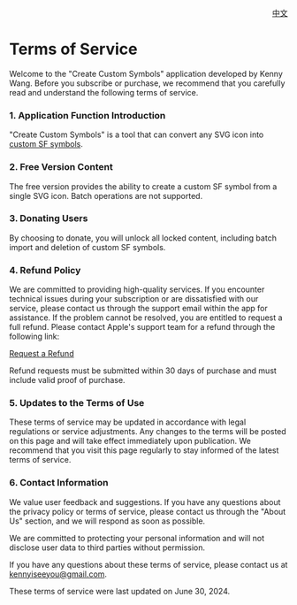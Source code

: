 <p align="right">
  <a href="./terms-of-service.zh.md">中文</a>
</p>
<!--rehype:style=float: right; bottom: -36px; position: relative;-->

Terms of Service
===

Welcome to the "Create Custom Symbols" application developed by Kenny Wang. Before you subscribe or purchase, we recommend that you carefully read and understand the following terms of service.

### 1. Application Function Introduction

"Create Custom Symbols" is a tool that can convert any SVG icon into [custom SF symbols](https://developer.apple.com/documentation/uikit/uiimage/creating_custom_symbol_images_for_your_app).

### 2. Free Version Content

The free version provides the ability to create a custom SF symbol from a single SVG icon. Batch operations are not supported.

### 3. Donating Users

By choosing to donate, you will unlock all locked content, including batch import and deletion of custom SF symbols.

### 4. Refund Policy

We are committed to providing high-quality services. If you encounter technical issues during your subscription or are dissatisfied with our service, please contact us through the support email within the app for assistance. If the problem cannot be resolved, you are entitled to request a full refund. Please contact Apple's support team for a refund through the following link:

[Request a Refund](https://support.apple.com/118223)

Refund requests must be submitted within 30 days of purchase and must include valid proof of purchase.

### 5. Updates to the Terms of Use

These terms of service may be updated in accordance with legal regulations or service adjustments. Any changes to the terms will be posted on this page and will take effect immediately upon publication. We recommend that you visit this page regularly to stay informed of the latest terms of service.

### 6. Contact Information

We value user feedback and suggestions. If you have any questions about the privacy policy or terms of service, please contact us through the "About Us" section, and we will respond as soon as possible.

We are committed to protecting your personal information and will not disclose user data to third parties without permission.

If you have any questions about these terms of service, please contact us at kennyiseeyou@gmail.com.

These terms of service were last updated on June 30, 2024.